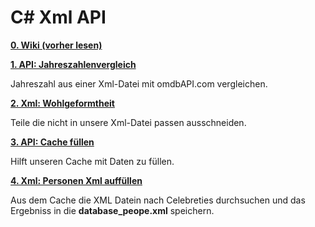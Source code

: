 # C# Xml API
[__0. Wiki (vorher lesen)__](https://github.com/DerDannyF/CSharp-XML-API/wiki/CSharp-XML-API-Wiki)


[__1. API: Jahreszahlenvergleich__](https://github.com/DerDannyF/CSharp-XML-API/tree/master/1%20omdb%20API%20Jahreszahlen)

 Jahreszahl aus einer Xml-Datei mit omdbAPI.com vergleichen.


[__2. Xml: Wohlgeformtheit__](https://github.com/DerDannyF/CSharp-XML-API/tree/master/2%20wohlgeformte%20Xml%20File)

 Teile die nicht in unsere Xml-Datei passen ausschneiden.

[__3. API: Cache füllen__](https://github.com/DerDannyF/CSharp-XML-API/tree/master/3%20API%20Cache%20erstellen)

Hilft unseren Cache mit Daten zu füllen. 

[__4. Xml: Personen Xml auffüllen__](https://github.com/DerDannyF/CSharp-XML-API/tree/master/4%20Personen%20Xml)

Aus dem Cache die XML Datein nach Celebreties durchsuchen und das Ergebniss in die **database_peope.xml** speichern.
